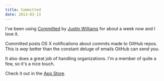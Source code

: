 ```yaml
---
title: Committed
date: 2013-03-13
---
```


I've been using [Committed](https://itunes.apple.com/ca/app/committed/id560767719?mt=12) by [Justin Williams](https://twitter.com/justin) for about a week now and I love it.

Committed posts OS X notifications about commits made to GitHub repos. This is _way_ better than the constant deluge of emails GitHub can send you.

It also does a great job of handling organizations. I'm a member of quite a few, so it's a nice touch.

Check it out in the [App Store](https://itunes.apple.com/ca/app/committed/id560767719?mt=12).
